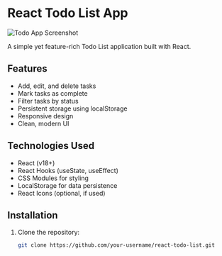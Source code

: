 # React Todo List App

![Todo App Screenshot](./screenshot.png) <!-- Add screenshot after uploading -->

A simple yet feature-rich Todo List application built with React.

## Features

- Add, edit, and delete tasks
- Mark tasks as complete
- Filter tasks by status
- Persistent storage using localStorage
- Responsive design
- Clean, modern UI

## Technologies Used

- React (v18+)
- React Hooks (useState, useEffect)
- CSS Modules for styling
- LocalStorage for data persistence
- React Icons (optional, if used)

## Installation

1. Clone the repository:
   ```bash
   git clone https://github.com/your-username/react-todo-list.git
